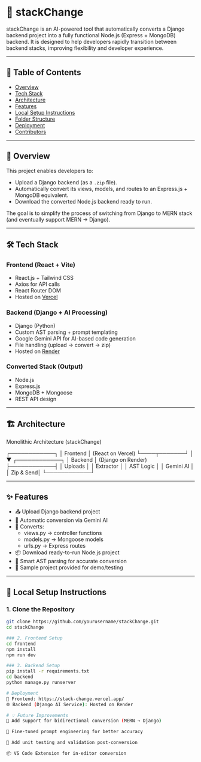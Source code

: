 # 🚀 stackChange

stackChange is an AI-powered tool that automatically converts a Django backend project into a fully functional Node.js (Express + MongoDB) backend. It is designed to help developers rapidly transition between backend stacks, improving flexibility and developer experience.

---

## 📌 Table of Contents

- [Overview](#overview)
- [Tech Stack](#tech-stack)
- [Architecture](#architecture)
- [Features](#features)
- [Local Setup Instructions](#local-setup-instructions)
- [Folder Structure](#folder-structure)
- [Deployment](#deployment)
- [Contributors](#contributors)

---

## 🧩 Overview

This project enables developers to:

- Upload a Django backend (as a `.zip` file).
- Automatically convert its views, models, and routes to an Express.js + MongoDB equivalent.
- Download the converted Node.js backend ready to run.

The goal is to simplify the process of switching from Django to MERN stack (and eventually support MERN → Django).

---

## 🛠️ Tech Stack

### Frontend (React + Vite)

- React.js + Tailwind CSS
- Axios for API calls
- React Router DOM
- Hosted on [Vercel](https://vercel.com)

### Backend (Django + AI Processing)

- Django (Python)
- Custom AST parsing + prompt templating
- Google Gemini API for AI-based code generation
- File handling (upload → convert → zip)
- Hosted on [Render](https://render.com)

### Converted Stack (Output)

- Node.js
- Express.js
- MongoDB + Mongoose
- REST API design

---

## 🏗️ Architecture

 Monolithic Architecture (stackChange)

 ┌────────────┐
 │  Frontend  │  (React on Vercel)
 └────┬───────┘
      │
      ▼
 ┌────────────┐
 │  Backend   │  (Django on Render)
 ├────────────┤
 │  Uploads   │
 │  Extractor │
 │  AST Logic │
 │  Gemini AI │
 │  Zip & Send│
 └────────────┘



---

## ✨ Features

- 📤 Upload Django backend project
- 🤖 Automatic conversion via Gemini AI
- 🔁 Converts:
  - views.py → controller functions
  - models.py → Mongoose models
  - urls.py → Express routes
- 📦 Download ready-to-run Node.js project
- 🧠 Smart AST parsing for accurate conversion
- 🧪 Sample project provided for demo/testing

---

## 🧪 Local Setup Instructions

### 1. Clone the Repository

```bash
git clone https://github.com/yourusername/stackChange.git
cd stackChange

### 2. Frontend Setup
cd frontend
npm install
npm run dev

### 3. Backend Setup
pip install -r requirements.txt
cd backend
python manage.py runserver

# Deployment
🔗 Frontend: https://stack-change.vercel.app/
🌐 Backend (Django AI Service): Hosted on Render

# 💡 Future Improvements
🔄 Add support for bidirectional conversion (MERN → Django)

🧠 Fine-tuned prompt engineering for better accuracy

🧪 Add unit testing and validation post-conversion

📦 VS Code Extension for in-editor conversion





